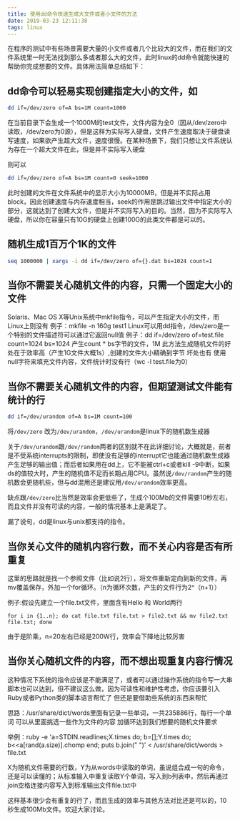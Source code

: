 ```yaml
---
title: 使用dd命令快速生成大文件或者小文件的方法
date: 2019-03-23 12:11:38
tags: linux
---
```



在程序的测试中有些场景需要大量的小文件或者几个比较大的文件，而在我们的文件系统里一时无法找到那么多或者那么大的文件，此时linux的dd命令就能快速的帮助你完成想要的文件。具体用法简单总结如下：

## dd命令可以轻易实现创建指定大小的文件，如

```bash
dd if=/dev/zero of=A bs=1M count=1000
```

在当前目录下会生成一个1000M的test文件，文件内容为全0（因从/dev/zero中读取，/dev/zero为0源），但是这样为实际写入硬盘，文件产生速度取决于硬盘读写速度，如果欲产生超大文件，速度很慢。在某种场景下，我们只想让文件系统认为存在一个超大文件在此，但是并不实际写入硬盘

则可以

```bash
dd if=/dev/zero of=A bs=1M count=0 seek=1000
```

此时创建的文件在文件系统中的显示大小为10000MB，但是并不实际占用block，因此创建速度与内存速度相当，seek的作用是跳过输出文件中指定大小的部分，这就达到了创建大文件，但是并不实际写入的目的。当然，因为不实际写入硬盘，所以你在容量只有10G的硬盘上创建100G的此类文件都是可以的。



## 随机生成1百万个1K的文件

```bash
seq 1000000 | xargs -i dd if=/dev/zero of={}.dat bs=1024 count=1 
```

## 当你不需要关心随机文件的内容，只需一个固定大小的文件
Solaris、Mac OS X等Unix系统中mkfile指令，可以产生指定大小的文件，而Linux上则没有
例子：mkfile -n 160g test1
Linux可以用dd指令，/dev/zero是一个特别的文件描述符可以通过它返回null值
例子：dd if=/dev/zero of=test.file count=1024 bs=1024
产生count * bs字节的文件，1M
此方法生成随机文件的好处在于效率高（产生1G文件大概1s）,创建的文件大小精确到字节
坏处也有
使用null字符来填充文件内容，文件统计时没有行（wc -l test.file为0）

## 当你不需要关心随机文件的内容，但期望测试文件能有统计的行

```bash
dd if=/dev/urandom of=A bs=1M count=100
```

将`/dev/zero` 改为`/dev/urandom`，`/dev/urandom`是linux下的随机数生成器

关于`/dev/urandom`跟`/dev/random`两者的区别就不在此详细讨论，大概就是，前者是不受系统interrupts的限制，即使没有足够的interrupt它也能通过随机数生成器产生足够的输出值；而后者如果用在dd上，它不能被ctrl+c或者kill -9中断，如果ds的值较大时，产生的随机值不足而长期占用CPU。虽然说`/dev/random`产生的随机数会更随机些，但与dd混用还是建议用`/dev/urandom`效率更高。

缺点跟`/dev/zero`比当然是效率会更低些了，生成个100Mb的文件需要10秒左右，而且文件并没有可读的内容，一般的情况基本上是满足了。

漏了说句，dd是linux与unix都支持的指令。

## 当你关心文件的随机内容行数，而不关心内容是否有所重复

这里的思路就是找一个参照文件（比如说2行），将文件重新定向到新的文件，再mv覆盖保存，外加一个for循环。（n为循环次数，产生的文件行为2^（n+1））

例子:假设先建立一个file.txt文件，里面含有Hello 和 World两行

```
for i in {1..n}; do cat file.txt file.txt > file2.txt && mv file2.txt file.txt; done
```

由于是阶乘，n=20左右已经是200W行，效率会下降地比较厉害

## 当你关心随机文件的内容，而不想出现重复内容行情况

这种情况下系统的指令应该是不能满足了，或者可以通过操作系统的指令写一大串脚本也可以达到，但不建议这么做，因为可读性和维护性考虑，你应该要引入Ruby或者Python类的脚本语言帮忙了
但还是要借助些系统的东西来帮忙

思路：/usr/share/dict/words里面有记录一些单词，一共235886行，每行一个单词
可以从里面挑选一些作为文件的内容
加循环达到我们想要的随机文件要求

举例：ruby -e 'a=STDIN.readlines;X.times do; b=[];Y.times do; b<<a[rand(a.size)].chomp end; puts b.join(" ")' < /usr/share/dict/words > file.txt

X为随机文件需要的行数，Y为从words中读取的单词，虽说组合成一句的命令，还是可以读懂的；从标准输入中重复读取Y个单词，写入到b列表中，然后再通过join空格连接内容写入到标准输出文件file.txt中

这样基本很少会有重复的行了，而且生成的效率与其他方法对比还是可以的，10秒生成100Mb文件。欢迎大家讨论。

